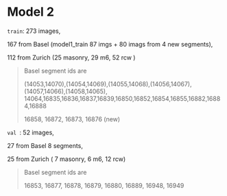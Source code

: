 # Model 2

`train`: 273 images,

 167 from Basel (model1_train 87 imgs + 80  imags from 4 new segments),

 112 from Zurich (25 masonry, 29 m6, 52 rcw )

> Basel segment ids are
>
> (14053,14070),(14054,14069),(14055,14068),(14056,14067),(14057,14066),(14058,14065), 14064,16835,16836,16837,16839,16850,16852,16854,16855,16882,16884,16888
>
> 16858, 16872, 16873, 16876  (new)

`val `: 52 images,

27 from Basel 8 segments, 

25 from Zurich ( 7 masonry, 6 m6, 12 rcw)

>  Basel segment ids are
>
> 16853, 16877, 16878, 16879, 16880, 16889, 16948, 16949






